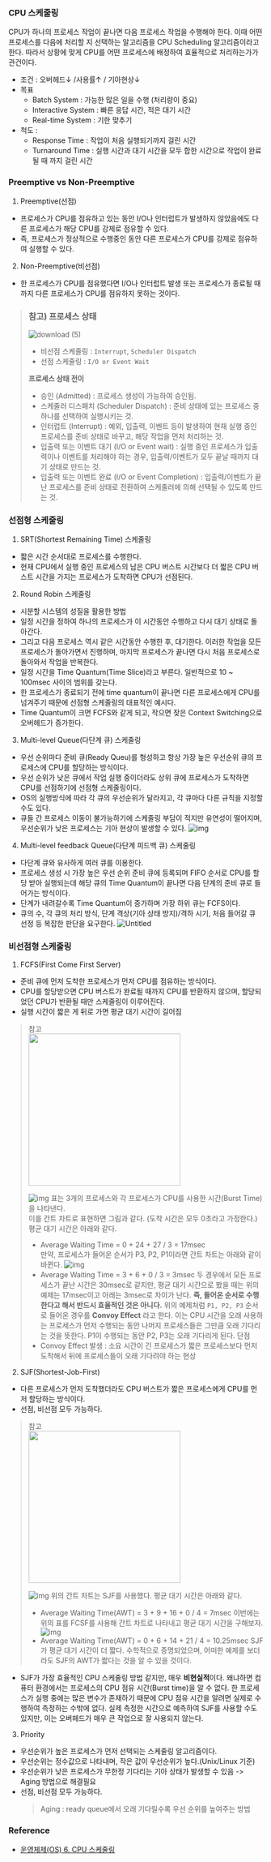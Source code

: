 ### CPU 스케줄링

CPU가 하나의 프로세스 작업이 끝나면 다음 프로세스 작업을 수행해야 한다. 이때 어떤 프로세스를 다음에 처리할 지 선택하는 알고리즘을 CPU Scheduling 알고리즘이라고 한다. 따라서 상황에 맞게 CPU를 어떤 프로세스에 배정하여 효율적으로 처리하는가가 관건이다.

- 조건 : 오버헤드↓ /사용률↑ / 기아현상↓
- 목표
    - Batch System : 가능한 많은 일을 수행 (처리량이 중요)
    - Interactive System : 빠른 응답 시간, 적은 대기 시간
    - Real-time System : 기한 맞추기
- 척도 :
    - Response Time : 작업이 처음 실행되기까지 걸린 시간
    - Turnaround Time : 실행 시간과 대기 시간을 모두 합한 시간으로 작업이 완료될 때 까지 걸린 시간


### Preemptive vs Non-Preemptive

1) Preemptive(선점)

- 프로세스가 CPU를 점유하고 있는 동안 I/O나 인터럽트가 발생하지 않았음에도 다른 프로세스가 해당 CPU를 강제로 점유할 수 있다. 
- 즉, 프로세스가 정상적으로 수행중인 동안 다른 프로세스가 CPU를 강제로 점유하여 실행할 수 있다.



2) Non-Preemptive(비선점)

- 한 프로세스가 CPU를 점유했다면 I/O나 인터럽트 발생 또는 프로세스가 종료될 때까지 다른 프로세스가 CPU를 점유하지 못하는 것이다. 

  
> ### 참고) 프로세스 상태
> ![download (5)](https://user-images.githubusercontent.com/13609011/91695344-f2dfae80-eba8-11ea-9a9b-702192316170.jpeg)
> - 비선점 스케줄링 : `Interrupt`, `Scheduler Dispatch`
> - 선점 스케줄링 : `I/O or Event Wait`  
>  
> **프로세스 상태 전이**
> - 승인 (Admitted) : 프로세스 생성이 가능하여 승인됨.
> - 스케줄러 디스패치 (Scheduler Dispatch) : 준비 상태에 있는 프로세스 중 하나를 선택하여 실행시키는 것.
> - 인터럽트 (Interrupt) : 예외, 입출력, 이벤트 등이 발생하여 현재 실행 중인 프로세스를 준비 상태로 바꾸고, 해당 작업을 먼저 처리하는 것.
> - 입출력 또는 이벤트 대기 (I/O or Event wait) : 실행 중인 프로세스가 입출력이나 이벤트를 처리해야 하는 경우, 입출력/이벤트가 모두 끝날 때까지 대기 상태로 만드는 것.
> - 입출력 또는 이벤트 완료 (I/O or Event Completion) : 입출력/이벤트가 끝난 프로세스를 준비 상태로 전환하여 스케줄러에 의해 선택될 수 있도록 만드는 것.

### 선점형 스케줄링

1) SRT(Shortest Remaining Time) 스케줄링

- 짧은 시간 순서대로 프로세스를 수행한다.
- 현재 CPU에서 실행 중인 프로세스의 남은 CPU 버스트 시간보다 더 짧은 CPU 버스트 시간을 가지는 프로세스가 도착하면 CPU가 선점된다.

2) Round Robin 스케줄링

- 시분할 시스템의 성질을 활용한 방법
- 일정 시간을 정하여 하나의 프로세스가 이 시간동안 수행하고 다시 대기 상태로 돌아간다.
- 그리고 다음 프로세스 역시 같은 시간동안 수행한 후, 대기한다. 이러한 작업을 모든 프로세스가 돌아가면서 진행하며, 마지막 프로세스가 끝나면 다시 처음 프로세스로 돌아와서 작업을 반복한다.
- 일정 시간을 Time Quantum(Time Slice)라고 부른다. 일반적으로 10 ~ 100msec 사이의 범위를 갖는다.
- 한 프로세스가 종료되기 전에 time quantum이 끝나면 다른 프로세스에게 CPU를 넘겨주기 때문에 선점형 스케줄링의 대표적인 예시다.
- Time Quantum이 크면 FCFS와 같게 되고, 작으면 잦은 Context Switching으로 오버헤드가 증가한다.

3) Multi-level Queue(다단계 큐) 스케줄링
- 우선 순위마다 준비 큐(Ready Queu)를 형성하고 항상 가장 높은 우선순위 큐의 프로세스에 CPU를 할당하는 방식이다.
- 우선 순위가 낮은 큐에서 작업 실행 중이더라도 상위 큐에 프로세스가 도착하면 CPU를 선점하기에 선점형 스케줄링이다.
- OS의 실행방식에 따라 각 큐의 우선순위가 달라지고, 각 큐마다 다른 규칙을 지정할 수도 있다.
- 큐들 간 프로세스 이동이 불가능하기에 스케줄링 부담이 적지만 유연성이 떨어지며, 우선순위가 낮은 프로세스는 기아 현상이 발생할 수 있다.
![img](https://user-images.githubusercontent.com/34755287/53879673-5e979880-4052-11e9-9f9b-e8bfec7c9be6.png)

4) Multi-level feedback Queue(다단계 피드백 큐) 스케줄링
- 다단계 큐와 유사하게 여러 큐를 이용한다.
- 프로세스 생성 시 가장 높은 우선 순위 준비 큐에 등록되며 FIFO 순서로 CPU를 할당 받아 실행되는데 해당 큐의 Time Quantum이 끝나면 다음 단계의 준비 큐로 들어가는 방식이다.
- 단계가 내려갈수록 Time Quantum이 증가하며 가장 하위 큐는 FCFS이다.
- 큐의 수, 각 큐의 처리 방식, 단계 격상(기아 상태 방지)/격하 시기, 처음 들어갈 큐 선정 등 복잡한 판단을 요구한다.
![Untitled](https://user-images.githubusercontent.com/13609011/91695480-2a4e5b00-eba9-11ea-8dbf-390bf0a73c10.png)



### 비선점형 스케줄링

1) FCFS(First Come First Server)

- 준비 큐에 먼저 도착한 프로세스가 먼저 CPU를 점유하는 방식이다.
- CPU를 할당받으면 CPU 버스트가 완료될 때까지 CPU를 반환하지 않으며, 할당되었던 CPU가 반환될 때만 스케줄링이 이루어진다.
- 실행 시간이 짧은 게 뒤로 가면 평균 대기 시간이 길어짐
> 참고  
> <img src="https://user-images.githubusercontent.com/33534771/89703489-500b8a00-d986-11ea-9b6c-27cca4ea1016.png" width="300" height="300"/>
>
> ![img](https://user-images.githubusercontent.com/34755287/53879661-5d666b80-4052-11e9-8453-bad918a563ef.png)
> 표는 3개의 프로세스와 각 프로세스가 CPU를 사용한 시간(Burst Time)을 나타낸다.  
> 이를 간트 차트로 표현하면 그림과 같다. (도착 시간은 모두 0초라고 가정한다.)  
> 평균 대기 시간은 아래와 같다.  
> - Average Waiting Time = 0 + 24 + 27 / 3 = 17msec  
> 만약, 프로세스가 들어온 순서가 P3, P2, P1이라면 간트 차트는 아래와 같이 바뀐다.
> ![img](https://user-images.githubusercontent.com/34755287/53879665-5d666b80-4052-11e9-8ad5-8639b73b13ac.png)
> - Average Waiting Time = 3 + 6 + 0 / 3 = 3msec
> 두 경우에서 모든 프로세스가 끝난 시간은 30msec로 같지만, 평균 대기 시간으로 봤을 때는 위의 예제는 17msec이고 아래는 3msec로 차이가 난다. **즉, 들어온 순서로 수행한다고 해서 반드시 효율적인 것은 아니다.**
> 위의 예제처럼 `P1, P2, P3` 순서로 들어온 경우를 **Convoy Effect** 라고 한다. 
> 이는 CPU 시간을 오래 사용하는 프로세스가 먼저 수행되는 동안 나머지 프로세스들은 그만큼 오래 기다리는 것을 뜻한다. P1이 수행되는 동안 P2, P3는 오래 기다리게 된다. 
> 단점
> - Convoy Effect 발생 : 소요 시간이 긴 프로세스가 짧은 프로세스보다 먼저 도착해서 뒤에 프로세스들이 오래 기다려야 하는 현상



2) SJF(Shortest-Job-First)

- 다른 프로세스가 먼저 도착했더라도 CPU 버스트가 짧은 프로세스에게 CPU를 먼저 할당하는 방식이다.
- 선점, 비선점 모두 가능하다.

> 참고  
> <img src="https://user-images.githubusercontent.com/33534771/89703540-b7293e80-d986-11ea-9b11-0dabd8e5488f.png" width="300" height="300"/>
>
> ![img](https://user-images.githubusercontent.com/34755287/53879666-5d666b80-4052-11e9-93c2-86b725588403.png)
> 위의 간트 차트는 SJF를 사용했다. 평균 대기 시간은 아래와 같다.
> - Average Waiting Time(AWT) = 3 + 9 + 16 + 0 / 4 = 7msec
> 이번에는 위의 표를 FCSF를 사용해 간트 차트로 나타내고 평균 대기 시간을 구해보자.
> ![img](https://user-images.githubusercontent.com/34755287/53879667-5d666b80-4052-11e9-8cd4-066aefcf3047.png)
> - Average Waiting Time(AWT) = 0 + 6 + 14 + 21 / 4 = 10.25msec
> SJF가 평균 대기 시간이 더 짧다. 수학적으로 증명되었으며, 어떠한 예제를 보더라도 SJF의 AWT가 짧다는 것을 알 수 있을 것이다. 

- SJF가 가장 효율적인 CPU 스케줄링 방법 같지만, 매우 **비현실적**이다. 왜냐하면 컴퓨터 환경에서는 프로세스의 CPU 점유 시간(Burst time)을 알 수 없다. 한 프로세스가 실행 중에는 많은 변수가 존재하기 때문에 CPU 점유 시간을 알려면 실제로 수행하여 측정하는 수밖에 없다. 실제 측정한 시간으로 예측하여 SJF를 사용할 수도 있지만, 이는 오버헤드가 매우 큰 작업으로 잘 사용되지 않는다.

3) Priority

- 우선순위가 높은 프로세스가 먼저 선택되는 스케줄링 알고리즘이다.
- 우선순위는 정수값으로 나타내며, 작은 값이 우선순위가 높다.(Unix/Linux 기준)
- 우선순위가 낮은 프로세스가 무한정 기다리는 기아 상태가 발생할 수 있음 -> Aging 방법으로 해결필요
- 선점, 비선점 모두 가능하다.
    > Aging : ready queue에서 오래 기다릴수록 우선 순위를 높여주는 방법


### Reference

- [운영체제(OS) 6. CPU 스케줄링](https://velog.io/@codemcd/%EC%9A%B4%EC%98%81%EC%B2%B4%EC%A0%9COS-6.-CPU-%EC%8A%A4%EC%BC%80%EC%A4%84%EB%A7%81)
